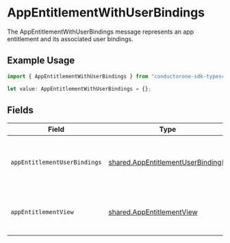 # AppEntitlementWithUserBindings

The AppEntitlementWithUserBindings message represents an app entitlement and its associated user bindings.

## Example Usage

```typescript
import { AppEntitlementWithUserBindings } from "conductorone-sdk-typescript/sdk/models/shared";

let value: AppEntitlementWithUserBindings = {};
```

## Fields

| Field                                                                                                                                       | Type                                                                                                                                        | Required                                                                                                                                    | Description                                                                                                                                 |
| ------------------------------------------------------------------------------------------------------------------------------------------- | ------------------------------------------------------------------------------------------------------------------------------------------- | ------------------------------------------------------------------------------------------------------------------------------------------- | ------------------------------------------------------------------------------------------------------------------------------------------- |
| `appEntitlementUserBindings`                                                                                                                | [shared.AppEntitlementUserBinding](../../../sdk/models/shared/appentitlementuserbinding.md)[]                                               | :heavy_minus_sign:                                                                                                                          | An array of AppEntitlementUserBinding objects which represent the relationships that give app users access to the specific app entitlement. |
| `appEntitlementView`                                                                                                                        | [shared.AppEntitlementView](../../../sdk/models/shared/appentitlementview.md)                                                               | :heavy_minus_sign:                                                                                                                          | The app entitlement view contains the serialized app entitlement and paths to objects referenced by the app entitlement.                    |